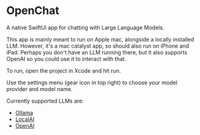 #  OpenChat
A native SwiftUI app for chatting with Large Language Models.

This app is mainly meant to run on Apple mac, alongside a locally installed LLM. However, it's a mac catalyst app, so should also run on iPhone and iPad. Perhaps you don't have an LLM running there, but it also supports OpenAI so you could use it to interact with that.

To run, open the project in Xcode and hit run.

Use the settings menu (gear icon in top right) to choose your model provider and model name.

Currently supported LLMs are:
- [Ollama](https://ollama.ai)
- [LocalAI](https://localai.io)
- [OpenAI](https://openai.com)
